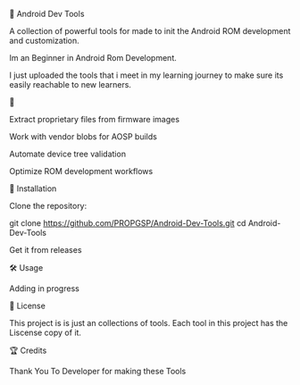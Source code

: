 🚀 Android Dev Tools

A collection of powerful tools for made to init the Android ROM development and customization.

Im an Beginner in Android Rom Development.

I just uploaded the tools that i meet in my learning journey to make sure its easily reachable to new learners.



📌 

Extract proprietary files from firmware images

Work with vendor blobs for AOSP builds

Automate device tree validation

Optimize ROM development workflows

🔧 Installation

Clone the repository:

git clone https://github.com/PROPGSP/Android-Dev-Tools.git
cd Android-Dev-Tools

Get it from releases

🛠️ Usage

Adding in progress

📜 License

This project is is just an collections of tools. Each tool in this project has the Liscense copy of it.

🏆 Credits



Thank You To Developer for making these Tools
